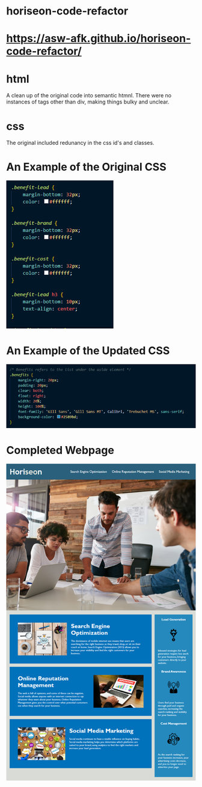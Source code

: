 # horiseon-code-refactor

# https://asw-afk.github.io/horiseon-code-refactor/

# html
A clean up of the original code into semantic htmnl. 
There were no instances of tags other than div, making things bulky and unclear. 


# css 
The original included redunancy in the css id's and classes.

# An Example of the Original CSS

<img src="./assets/images/original.png" class="float-center" />

# An Example of the Updated CSS

<img src="./assets/images/updated.png" class="float-center" />

# Completed Webpage
 <img src="./assets/images/image.png" class="float-center" />
